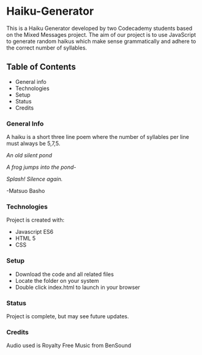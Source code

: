# Haiku-Generator
This is a Haiku Generator developed by two Codecademy students based on the Mixed Messages project. The aim of our project is to use JavaScript to generate random haikus which make sense grammatically and adhere to the correct number of syllables.

## Table of Contents

- General info
- Technologies
- Setup
- Status
- Credits

### General Info
A haiku is a short three line poem where the number of syllables per line must always be 5,7,5.

*An old silent pond*

*A frog jumps into the pond-*

*Splash! Silence again.*

-Matsuo Basho

### Technologies
Project is created with: 
- Javascript ES6
- HTML 5
- CSS

### Setup
- Download the code and all related files
- Locate the folder on your system
- Double click index.html to launch in your browser

### Status
Project is complete, but may see future updates. 

### Credits
Audio used is Royalty Free Music from BenSound

